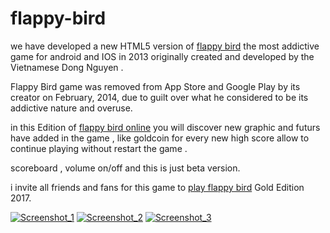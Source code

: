 # flappy-bird

we have developed a new HTML5 version of <a href="http://flappybird.ws/" target="_blank">flappy bird</a> the most addictive game for android and IOS in 2013 originally created and developed by the Vietnamese Dong Nguyen .

Flappy Bird game was removed from App Store and Google Play by its creator on February, 2014, due to guilt over what he considered to be its addictive nature and overuse.

in this Edition of <a href="http://flappybird.ws/" target="_blank">flappy bird online</a> you will discover new graphic and futurs have added in the game , like goldcoin for every new high score allow to continue playing without restart the game .

scoreboard , volume on/off and this is just beta version.

i invite all friends and fans for this game to <a href="http://flappybird.ws/" target="_blank">play flappy bird</a> Gold Edition 2017.

<a href="https://imgbb.com/"><img src="https://image.ibb.co/nLvMgk/Screenshot_1.png" alt="Screenshot_1" border="0"></a>
<a href="https://imgbb.com/"><img src="https://image.ibb.co/d6vbE5/Screenshot_2.png" alt="Screenshot_2" border="0"></a>
<a href="https://imgbb.com/"><img src="https://image.ibb.co/gtQXnQ/Screenshot_3.png" alt="Screenshot_3" border="0"></a>




